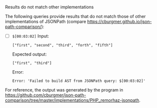 Results do not match other implementations

The following queries provide results that do not match those of other implementations of JSONPath
(compare https://cburgmer.github.io/json-path-comparison/):

- [ ] `$[00:03:02]`
  Input:
  ```
  ["first", "second", "third", "forth", "fifth"]
  ```
  Expected output:
  ```
  ["first", "third"]
  ```
  Error:
  ```
  Error: 'Failed to build AST from JSONPath query: $[00:03:02]'
  ```


For reference, the output was generated by the program in https://github.com/cburgmer/json-path-comparison/tree/master/implementations/PHP_remorhaz-jsonpath.

